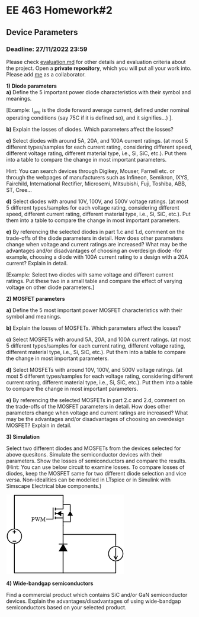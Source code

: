 # EE 463 Homework#2

## Device Parameters

### Deadline: 27/11/2022 23:59

Please check [evaluation.md](evaluation.md) for other details and evaluation criteria about the project. Open a **private repository**, which you will put all your work into. Please add [me](https://github.com/OgunAltun) as a collaborator.

**1) Diode parameters**<br />
 **a)** Define the 5 important power diode characteristics with their symbol and meanings.

 [Example: I<sub>ave</sub> is the diode forward average current, defined under nominal operating conditions (say 75C if it is defined so), and it signifies...) ].<br />

**b)** Explain the losses of diodes. Which parameters affect the losses? 

**c)** Select diodes with around 5A, 20A, and 100A current ratings. (at most 5 different types/samples for each current rating, considering different speed, different voltage rating, different material type, i.e., Si, SiC, etc.). Put them into a table to compare the change in most important parameters.

Hint: You can search devices through Digikey, Mouser, Farnell etc. or through the webpages of manufacturers such as Infineon, Semikron, IXYS, Fairchild, International Rectifier, Microsemi, Mitsubishi, Fuji, Toshiba, ABB, ST, Cree...<br />

**d)** Select diodes with around 10V, 100V, and 500V voltage ratings. (at most 5 different types/samples for each voltage rating, considering different speed, different current rating, different material type, i.e., Si, SiC, etc.). Put them into a table to compare the change in most important parameters.

**e)** By referencing the selected diodes in part 1.c and 1.d, comment on the trade-offs of the diode parameters in detail. How does other parameters change when voltage and current ratings are increased? What may be the advantages and/or disadvantages of choosing an overdesign diode -for example, choosing a diode with 100A current rating to a design with a 20A current? Explain in detail.

[Example: Select two diodes with same voltage and different current ratings. Put these two in a small table and compare the effect of varying voltage on other diode parameters.]

**2) MOSFET parameters**<br />

**a)** Define the 5 most important power MOSFET characteristics with their symbol and meanings.

**b)** Explain the losses of MOSFETs. Which parameters affect the losses? 

**c)** Select MOSFETs with around 5A, 20A, and 100A current ratings. (at most 5 different types/samples for each current rating, different voltage rating, different material type, i.e., Si, SiC, etc.). Put them into a table to compare the change in most important parameters.

**d)** Select MOSFETs with around 10V, 100V, and 500V voltage ratings. (at most 5 different types/samples for each voltage rating, considering different current rating, different material type, i.e., Si, SiC, etc.). Put them into a table to compare the change in most important parameters.

**e)** By referencing the selected MOSFETs in part 2.c and 2.d, comment on the trade-offs of the MOSFET parameters in detail. How does other parameters change when voltage and current ratings are increased? What may be the advantages and/or disadvantages of choosing an overdesign MOSFET? Explain in detail.

**3) Simulation**<br />

Select two different diodes and MOSFETs from the devices selected for above quesitons. Simulate the semiconductor devices with their parameters. Show the losses of semiconductors and compare the results. (Hint: You can use below circuit to examine losses. To compare losses of diodes, keep the MOSFET same for two different diode selection and vice versa. Non-idealities can be modelled in LTspice or in Simulink with Simscape Electrical blue components.) 

![](Loss.png)

**4) Wide-bandgap semiconductors**<br />

Find a commercial product which contains SiC and/or GaN semiconductor devices. Explain the advantages/disadvantages of using wide-bandgap semiconductors based on your selected product.
